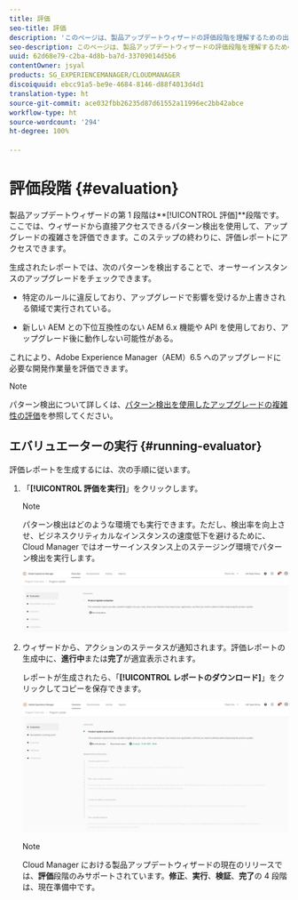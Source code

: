 ```yaml
---
title: 評価
seo-title: 評価
description: 'このページは、製品アップデートウィザードの評価段階を理解するための出発点となります。 '
seo-description: このページは、製品アップデートウィザードの評価段階を理解するための出発点となります。
uuid: 62d68e79-c2ba-4d8b-ba7d-33709014d5b6
contentOwner: jsyal
products: SG_EXPERIENCEMANAGER/CLOUDMANAGER
discoiquuid: ebcc91a5-be9e-4684-8146-d88f4013d4d1
translation-type: ht
source-git-commit: ace032fbb26235d87d61552a11996ec2bb42abce
workflow-type: ht
source-wordcount: '294'
ht-degree: 100%

---
```



# 評価段階 {#evaluation}

製品アップデートウィザードの第 1 段階は&#x200B;**[!UICONTROL 評価]**段階です。
ここでは、ウィザードから直接アクセスできるパターン検出を使用して、アップグレードの複雑さを評価できます。このステップの終わりに、評価レポートにアクセスできます。

生成されたレポートでは、次のパターンを検出することで、オーサーインスタンスのアップグレードをチェックできます。

* 特定のルールに違反しており、アップグレードで影響を受けるか上書きされる領域で実行されている。

* 新しい AEM との下位互換性のない AEM 6.x 機能や API を使用しており、アップグレード後に動作しない可能性がある。

これにより、Adobe Experience Manager（AEM）6.5 へのアップグレードに必要な開発作業量を評価できます。

>[!NOTE]
>
>パターン検出について詳しくは、[パターン検出を使用したアップグレードの複雑性の評価](https://docs.adobe.com/content/help/ja-JP/experience-manager-64/deploying/upgrading/pattern-detector.translate.html)を参照してください。

## エバリュエーターの実行 {#running-evaluator}

評価レポートを生成するには、次の手順に従います。

1. 「**[!UICONTROL 評価を実行]**」をクリックします。

   >[!NOTE]
   >パターン検出はどのような環境でも実行できます。ただし、検出率を向上させ、ビジネスクリティカルなインスタンスの速度低下を避けるために、Cloud Manager ではオーサーインスタンス上のステージング環境でパターン検出を実行します。

   ![](assets/Run-Evaluation.png)

1. ウィザードから、アクションのステータスが通知されます。評価レポートの生成中に、**進行中**&#x200B;または&#x200B;**完了**&#x200B;が適宜表示されます。

   レポートが生成されたら、「**[!UICONTROL レポートのダウンロード]**」をクリックしてコピーを保存できます。

   ![](assets/Evaluation-1.png)


   >[!NOTE]
   >
   >Cloud Manager における製品アップデートウィザードの現在のリリースでは、**評価**&#x200B;段階のみサポートされています。**修正**、**実行**、**検証**、**完了**&#x200B;の 4 段階は、現在準備中です。
